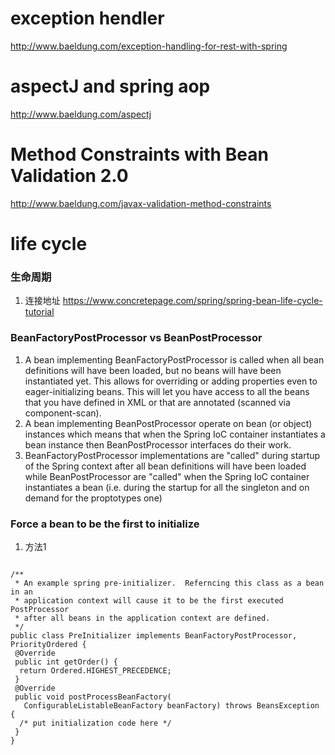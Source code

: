 # exception hendler
http://www.baeldung.com/exception-handling-for-rest-with-spring

# aspectJ and spring aop

http://www.baeldung.com/aspectj

# Method Constraints with Bean Validation 2.0
http://www.baeldung.com/javax-validation-method-constraints

# life cycle

### 生命周期

1. 连接地址 https://www.concretepage.com/spring/spring-bean-life-cycle-tutorial


### BeanFactoryPostProcessor  vs  BeanPostProcessor

1. A bean implementing BeanFactoryPostProcessor is called when all bean definitions will have been loaded, but no beans will have been instantiated yet. This allows for overriding or adding properties even to eager-initializing beans. This will let you have access to all the beans that you have defined in XML or that are annotated (scanned via component-scan).
2. A bean implementing BeanPostProcessor operate on bean (or object) instances which means that when the Spring IoC container instantiates a bean instance then BeanPostProcessor interfaces do their work.
3. BeanFactoryPostProcessor implementations are "called" during startup of the Spring context after all bean definitions will have been loaded while BeanPostProcessor are "called" when the Spring IoC container instantiates a bean (i.e. during the startup for all the singleton and on demand for the proptotypes one)


### Force a bean to be the first to initialize

1. 方法1

```
         
/** 
 * An example spring pre-initializer.  Referncing this class as a bean in an  
 * application context will cause it to be the first executed PostProcessor  
 * after all beans in the application context are defined. 
 */  
public class PreInitializer implements BeanFactoryPostProcessor, PriorityOrdered {  
 @Override  
 public int getOrder() {  
  return Ordered.HIGHEST_PRECEDENCE;  
 }  
 @Override  
 public void postProcessBeanFactory(  
   ConfigurableListableBeanFactory beanFactory) throws BeansException {  
  /* put initialization code here */  
 }  
}  
```
